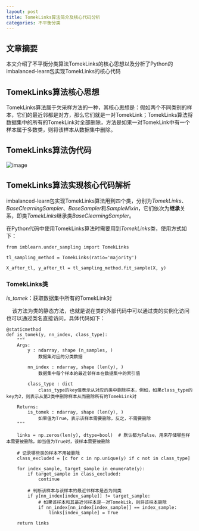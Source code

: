 ```yaml
---
layout: post
title: TomekLinks算法简介及核心代码分析
categories: 不平衡分类
---
```



## 文章摘要 ##
本文介绍了不平衡分类算法TomekLinks的核心思想以及分析了Python的imbalanced-learn包实现TomekLinks的核心代码 <!-- more -->

## TomekLinks算法核心思想  ##

TomekLinks算法属于欠采样方法的一种，其核心思想是：假如两个不同类别的样本，它们的最近邻都是对方，那么它们就是一对TomekLink；TomekLinks算法将数据集中的所有的TomekLink对全部删除，方法是如果一对TomekLink中有一个样本属于多数类，则将该样本从数据集中删除。

## TomekLinks算法伪代码 ##

![image](http://ows59ec4r.bkt.clouddn.com/TomekLinks-algorithm-pseudo-code.png)


## TomekLinks算法实现核心代码解析 ##

imbalanced-learn包实现TomekLinks算法用到四个类，分别为*TomekLinks*、*BaseClearningSampler*、*BaseSampler*和*SampleMixin*，它们依次为**继承**关系，即类*TomekLinks*继承类*BaseClearningSampler*。

在Python代码中使用TomekLinks算法时需要用到*TomekLinks*类，使用方式如下：

	from imblearn.under_sampling import TomekLinks

	tl_sampling_method = TomekLinks(ratio='majority')

	X_after_tl, y_after_tl = tl_sampling_method.fit_sample(X, y)

### TomekLinks类 ###

*is_tomek*：获取数据集中所有的TomekLink对

&nbsp;&nbsp;&nbsp;&nbsp;该方法为类的静态方法，也就是说在类的外部代码中可以通过类的实例化访问也可以通过类名直接访问，具体代码如下：

	@staticmethod
	def is_tomek(y, nn_index, class_type):
	    """
	    Args:
	        y : ndarray, shape (n_samples, )
	            数据集对应的分类数据

	        nn_index : ndarray, shape (len(y), )
	            数据集中每个样本的最近邻样本在数据集中的索引值

	        class_type : dict
	            class_type的key值表示从对应的类中删除样本，例如，如果class_type的key为2，则表示从第2类中删除样本从而删除所有的TomekLink对

	    Returns:
	        is_tomek : ndarray, shape (len(y), )
	            如果值为True，表示该样本需要删除，反之，不需要删除
	    """
	    
	    links = np.zeros(len(y), dtype=bool)  # 默认都为False，用来存储哪些样本需要被删除，即当值为True时，该样本需要被删除

	    # 记录哪些类的样本不用被删除
	    class_excluded = [c for c in np.unique(y) if c not in class_type]

	    for index_sample, target_sample in enumerate(y):
	        if target_sample in class_excluded:
	            continue
	        
	        # 判断该样本与该样本的最近邻样本是否为同类
	        if y[nn_index[index_sample]] != target_sample:
	            # 如果该样本和其最近邻样本是一对TomekLik，则将该样本删除
	            if nn_index[nn_index[index_sample]] == index_sample:
	                links[index_sample] = True

	    return links
